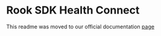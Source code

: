 # Rook SDK Health Connect

This readme was moved to our official documentation [page](https://docs.tryrook.io/docs/category/sdks)
